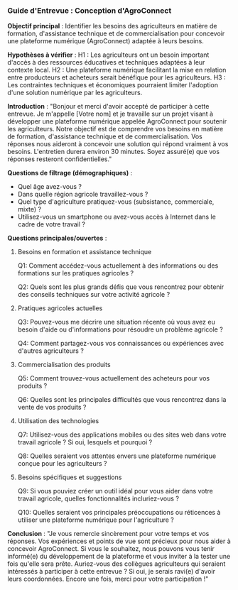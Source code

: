 ### Guide d'Entrevue : Conception d'AgroConnect

**Objectif principal** :
Identifier les besoins des agriculteurs en matière de formation, d'assistance technique et de commercialisation pour concevoir une plateforme numérique (AgroConnect) adaptée à leurs besoins.

**Hypothèses à vérifier** :
H1 : Les agriculteurs ont un besoin important d'accès à des ressources éducatives et techniques adaptées à leur contexte local.
H2 : Une plateforme numérique facilitant la mise en relation entre producteurs et acheteurs serait bénéfique pour les agriculteurs.
H3 : Les contraintes techniques et économiques pourraient limiter l'adoption d'une solution numérique par les agriculteurs.

**Introduction** :
"Bonjour et merci d'avoir accepté de participer à cette entrevue. Je m'appelle [Votre nom] et je travaille sur un projet visant à développer une plateforme numérique appelée AgroConnect pour soutenir les agriculteurs. Notre objectif est de comprendre vos besoins en matière de formation, d'assistance technique et de commercialisation. Vos réponses nous aideront à concevoir une solution qui répond vraiment à vos besoins. L'entretien durera environ 30 minutes. Soyez assuré(e) que vos réponses resteront confidentielles."

**Questions de filtrage (démographiques)** :
- Quel âge avez-vous ?
- Dans quelle région agricole travaillez-vous ?
- Quel type d'agriculture pratiquez-vous (subsistance, commerciale, mixte) ?
- Utilisez-vous un smartphone ou avez-vous accès à Internet dans le cadre de votre travail ?

**Questions principales/ouvertes** :

1. Besoins en formation et assistance technique

   Q1: Comment accédez-vous actuellement à des informations ou des formations sur les pratiques agricoles ?

   Q2: Quels sont les plus grands défis que vous rencontrez pour obtenir des conseils techniques sur votre activité agricole ?

2. Pratiques agricoles actuelles

   Q3: Pouvez-vous me décrire une situation récente où vous avez eu besoin d'aide ou d'informations pour résoudre un problème agricole ?

   Q4: Comment partagez-vous vos connaissances ou expériences avec d'autres agriculteurs ?

3. Commercialisation des produits

   Q5: Comment trouvez-vous actuellement des acheteurs pour vos produits ?

   Q6: Quelles sont les principales difficultés que vous rencontrez dans la vente de vos produits ?

4. Utilisation des technologies

   Q7: Utilisez-vous des applications mobiles ou des sites web dans votre travail agricole ? Si oui, lesquels et pourquoi ?

   Q8: Quelles seraient vos attentes envers une plateforme numérique conçue pour les agriculteurs ?

5. Besoins spécifiques et suggestions

   Q9: Si vous pouviez créer un outil idéal pour vous aider dans votre travail agricole, quelles fonctionnalités incluriez-vous ?

   Q10: Quelles seraient vos principales préoccupations ou réticences à utiliser une plateforme numérique pour l'agriculture ?

**Conclusion** :
"Je vous remercie sincèrement pour votre temps et vos réponses. Vos expériences et points de vue sont précieux pour nous aider à concevoir AgroConnect. Si vous le souhaitez, nous pouvons vous tenir informé(e) du développement de la plateforme et vous inviter à la tester une fois qu'elle sera prête. Auriez-vous des collègues agriculteurs qui seraient intéressés à participer à cette entrevue ? Si oui, je serais ravi(e) d'avoir leurs coordonnées. Encore une fois, merci pour votre participation !"

